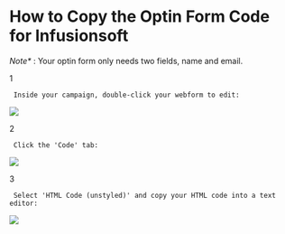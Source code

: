 # How to Copy the Optin Form Code for Infusionsoft

_Note\*_ : Your optin form only needs two fields, name and email.

1

```text
 Inside your campaign, double-click your webform to edit: 
```

![](https://d33v4339jhl8k0.cloudfront.net/docs/assets/53974d6ce4b0c76107b109d1/images/59822d5e2c7d3a73488b973f/file-34T74nPQbI.png)

2

```text
 Click the 'Code' tab: 
```

![](https://d33v4339jhl8k0.cloudfront.net/docs/assets/53974d6ce4b0c76107b109d1/images/59822da9042863033a1b979a/file-5sdZWJT74N.png)

3

```text
 Select 'HTML Code (unstyled)' and copy your HTML code into a text editor: 
```

![](https://d33v4339jhl8k0.cloudfront.net/docs/assets/53974d6ce4b0c76107b109d1/images/59822dde2c7d3a73488b9744/file-%20iDpG9TcqrW.png)

